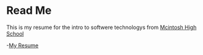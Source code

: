 # Read Me #

This is my resume for the intro to softwere technologys from [Mcintosh High School](https://www.fcboe.org/mhs)


-[My Resume](RESUME.md)
